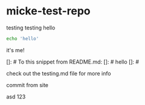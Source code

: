 # micke-test-repo

testing testing
hello

```bash
echo 'hello'
```

it's me!

[]: # To this snippet from README.md:
[]: # hello
[]: #

check out the testing.md file for more info

commit from site


asd 123
